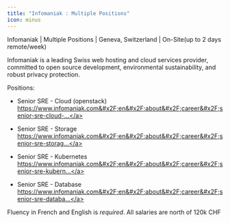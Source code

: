 ```yaml
---
title: "Infomaniak : Multiple Positions"
icon: minus
---
```

Infomaniak | Multiple Positions | Geneva, Switzerland | On-Site(up to 2 days remote&#x2F;week)

Infomaniak is a leading Swiss web hosting and cloud services provider, committed to open source development, environmental sustainability, and robust privacy protection.

Positions:

- Senior SRE - Cloud (openstack) <a href="https:&#x2F;&#x2F;www.infomaniak.com&#x2F;en&#x2F;about&#x2F;career&#x2F;senior-sre-cloud-engineer" rel="nofollow">https:&#x2F;&#x2F;www.infomaniak.com&#x2F;en&#x2F;about&#x2F;career&#x2F;senior-sre-cloud-...</a>

- Senior SRE - Storage <a href="https:&#x2F;&#x2F;www.infomaniak.com&#x2F;en&#x2F;about&#x2F;career&#x2F;senior-sre-storage-engineer" rel="nofollow">https:&#x2F;&#x2F;www.infomaniak.com&#x2F;en&#x2F;about&#x2F;career&#x2F;senior-sre-storag...</a>

- Senior SRE - Kubernetes <a href="https:&#x2F;&#x2F;www.infomaniak.com&#x2F;en&#x2F;about&#x2F;career&#x2F;senior-sre-kubernetes-engineer" rel="nofollow">https:&#x2F;&#x2F;www.infomaniak.com&#x2F;en&#x2F;about&#x2F;career&#x2F;senior-sre-kubern...</a>

- Senior SRE - Database <a href="https:&#x2F;&#x2F;www.infomaniak.com&#x2F;en&#x2F;about&#x2F;career&#x2F;senior-sre-database-engineer" rel="nofollow">https:&#x2F;&#x2F;www.infomaniak.com&#x2F;en&#x2F;about&#x2F;career&#x2F;senior-sre-databa...</a>

Fluency in French and English is *required*. All salaries are north of 120k CHF
